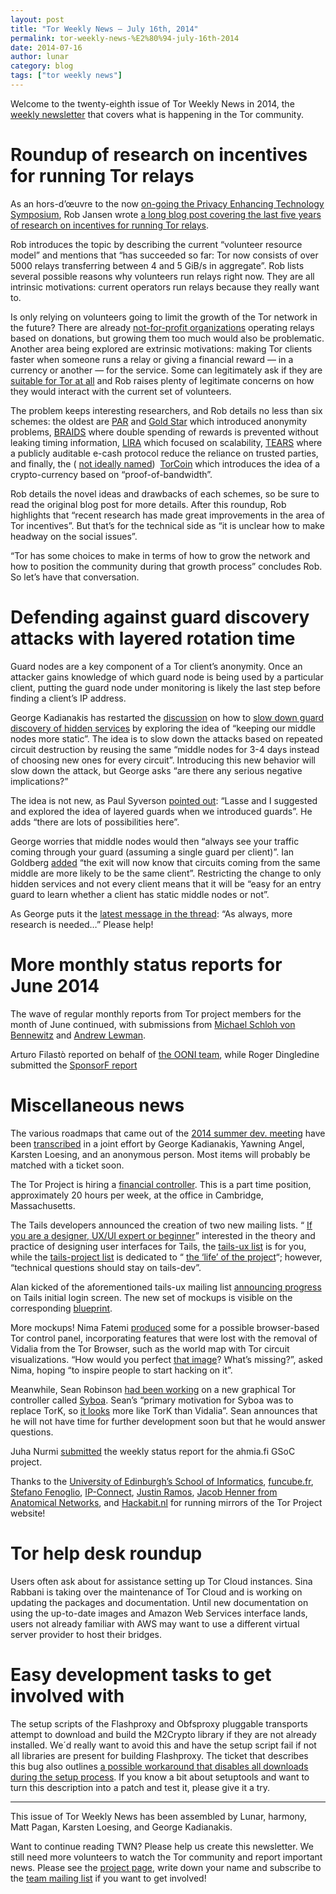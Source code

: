 ```yaml
---
layout: post
title: "Tor Weekly News — July 16th, 2014"
permalink: tor-weekly-news-%E2%80%94-july-16th-2014
date: 2014-07-16
author: lunar
category: blog
tags: ["tor weekly news"]
---
```


Welcome to the twenty-eighth issue of Tor Weekly News in 2014, the [weekly newsletter](https://lists.torproject.org/cgi-bin/mailman/listinfo/tor-news) that covers what is happening in the Tor community.

# Roundup of research on incentives for running Tor relays

As an hors-d’œuvre to the now [on-going the Privacy Enhancing Technology Symposium](https://petsymposium.org/2014/), Rob Jansen wrote [a long blog post covering the last five years of research on incentives for running Tor relays](https://blog.torproject.org/blog/tor-incentives-research-roundup-goldstar-par-braids-lira-tears-and-torcoin).

Rob introduces the topic by describing the current “volunteer resource model” and mentions that “has succeeded so far: Tor now consists of over 5000 relays transferring between 4 and 5 GiB/s in aggregate”. Rob lists several possible reasons why volunteers run relays right now. They are all intrinsic motivations: current operators run relays because they really want to.

Is only relying on volunteers going to limit the growth of the Tor network in the future? There are already [not-for-profit organizations](https://www.torservers.net/) operating relays based on donations, but growing them too much would also be problematic. Another area being explored are extrinsic motivations: making Tor clients faster when someone runs a relay or giving a financial reward — in a currency or another — for the service. Some can legitimately ask if they are [suitable for Tor at all](http://p2pfoundation.net/Intrinsic_vs._Extrinsic_Motivation#Why_Extrinsic_Motivation_Doesn.27t_Work) and Rob raises plenty of legitimate concerns on how they would interact with the current set of volunteers.

The problem keeps interesting researchers, and Rob details no less than six schemes: the oldest are [PAR](http://cs.gmu.edu/~astavrou/research/Par_PET_2008.pdf) and [Gold Star](http://freehaven.net/anonbib/papers/incentives-fc10.pdf) which introduced anonymity problems, [BRAIDS](http://www.robgjansen.com/publications/braids-ccs2010.pdf) where double spending of rewards is prevented without leaking timing information, [LIRA](http://www.robgjansen.com/publications/lira-ndss2013.pdf) which focused on scalability, [TEARS](http://www.robgjansen.com/publications/tears-hotpets2014.pdf) where a publicly auditable e-cash protocol reduce the reliance on trusted parties, and finally, the ( [not ideally named](https://www.torproject.org/docs/trademark-faq#researchpapers))  [TorCoin](http://www.robgjansen.com/publications/torpath-hotpets2014.pdf) which introduces the idea of a crypto-currency based on “proof-of-bandwidth”.

Rob details the novel ideas and drawbacks of each schemes, so be sure to read the original blog post for more details. After this roundup, Rob highlights that “recent research has made great improvements in the area of Tor incentives”. But that’s for the technical side as “it is unclear how to make headway on the social issues”.

“Tor has some choices to make in terms of how to grow the network and how to position the community during that growth process” concludes Rob. So let’s have that conversation.

# Defending against guard discovery attacks with layered rotation time

Guard nodes are a key component of a Tor client’s anonymity. Once an attacker gains knowledge of which guard node is being used by a particular client, putting the guard node under monitoring is likely the last step before finding a client’s IP address.

George Kadianakis has restarted the [discussion](https://lists.torproject.org/pipermail/tor-dev/2014-July/007122.html) on how to [slow down guard discovery of hidden services](https://bugs.torproject.org/9001) by exploring the idea of “keeping our middle nodes more static”. The idea is to slow down the attacks based on repeated circuit destruction by reusing the same “middle nodes for 3-4 days instead of choosing new ones for every circuit”. Introducing this new behavior will slow down the attack, but George asks “are there any serious negative implications?”

The idea is not new, as Paul Syverson [pointed out](https://lists.torproject.org/pipermail/tor-dev/2014-July/007125.html): “Lasse and I suggested and explored the idea of layered guards when we introduced guards”. He adds “there are lots of possibilities here”.

George worries that middle nodes would then “always see your traffic coming through your guard (assuming a single guard per client)”. Ian Goldberg [added](https://lists.torproject.org/pipermail/tor-dev/2014-July/007123.html) “the exit will now know that circuits coming from the same middle are more likely to be the same client”. Restricting the change to only hidden services and not every client means that it will be “easy for an entry guard to learn whether a client has static middle nodes or not”.

As George puts it the [latest message in the thread](https://lists.torproject.org/pipermail/tor-dev/2014-July/007126.html): “As always, more research is needed…” Please help!

# More monthly status reports for June 2014

The wave of regular monthly reports from Tor project members for the month of June continued, with submissions from [Michael Schloh von Bennewitz](https://lists.torproject.org/pipermail/tor-reports/2014-July/000587.html) and [Andrew Lewman](https://lists.torproject.org/pipermail/tor-reports/2014-July/000588.html).

Arturo Filastò reported on behalf of [the OONI team](https://lists.torproject.org/pipermail/tor-reports/2014-July/000586.html), while Roger Dingledine submitted the [SponsorF report](https://lists.torproject.org/pipermail/tor-reports/2014-July/000589.html)

# Miscellaneous news

The various roadmaps that came out of the [2014 summer dev. meeting](https://trac.torproject.org/projects/tor/wiki/org/meetings/2014SummerDevMeeting) have been [transcribed](https://trac.torproject.org/projects/tor/wiki/org/meetings/2014SummerDevMeeting/Roadmaps) in a joint effort by George Kadianakis, Yawning Angel, Karsten Loesing, and an anonymous person. Most items will probably be matched with a ticket soon.

The Tor Project is hiring a [financial controller](https://www.torproject.org/about/jobs-controller.html). This is a part time position, approximately 20 hours per week, at the office in Cambridge, Massachusetts.

The Tails developers announced the creation of two new mailing lists. “ [If you are a designer, UX/UI expert or beginner](https://mailman.boum.org/pipermail/tails-dev/2014-July/006330.html)” interested in the theory and practice of designing user interfaces for Tails, the [tails-ux list](https://mailman.boum.org/listinfo/tails-ux) is for you, while the [tails-project list](https://mailman.boum.org/listinfo/tails-project) is dedicated to “ [the ‘life’ of the project](https://mailman.boum.org/pipermail/tails-dev/2014-July/006329.html)“; however, “technical questions should stay on tails-dev”.

Alan kicked of the aforementioned tails-ux mailing list [announcing progress](https://mailman.boum.org/pipermail/tails-ux/2014-July/000000.html) on Tails initial login screen. The new set of mockups is visible on the corresponding [blueprint](https://tails.boum.org/blueprint/tails-greeter:_revamp_UI/).

More mockups! Nima Fatemi [produced](https://lists.torproject.org/pipermail/tor-dev/2014-July/007115.html) some for a possible browser-based Tor control panel, incorporating features that were lost with the removal of Vidalia from the Tor Browser, such as the world map with Tor circuit visualizations. “How would you perfect [that image](https://people.torproject.org/~nima/ux/about-tor.png)? What’s missing?”, asked Nima, hoping “to inspire people to start hacking on it”.

Meanwhile, Sean Robinson [had been working](https://lists.torproject.org/pipermail/tor-dev/2014-July/007136.html) on a new graphical Tor controller called [Syboa](https://gitorious.org/syboa/syboa). Sean’s “primary motivation for Syboa was to replace TorK, so [it looks](https://gitorious.org/syboa/syboa/source/7082a82:docs/screenshot-basic.png) more like TorK than Vidalia”. Sean announces that he will not have time for further development soon but that he would answer questions.

Juha Nurmi [submitted](https://lists.torproject.org/pipermail/tor-reports/2014-July/000590.html) the weekly status report for the ahmia.fi GSoC project.

Thanks to the [University of Edinburgh’s School of Informatics](https://lists.torproject.org/pipermail/tor-mirrors/2014-July/000623.html), [funcube.fr](https://lists.torproject.org/pipermail/tor-mirrors/2014-July/000624.html), [Stefano Fenoglio](https://lists.torproject.org/pipermail/tor-mirrors/2014-July/000627.html), [IP-Connect](https://lists.torproject.org/pipermail/tor-mirrors/2014-July/000632.html), [Justin Ramos](https://lists.torproject.org/pipermail/tor-mirrors/2014-July/000633.html), [Jacob Henner from Anatomical Networks](https://lists.torproject.org/pipermail/tor-mirrors/2014-July/000634.html), and [Hackabit.nl](https://lists.torproject.org/pipermail/tor-mirrors/2014-July/000638.html) for running mirrors of the Tor Project website!

# Tor help desk roundup

Users often ask about for assistance setting up Tor Cloud instances. Sina Rabbani is taking over the maintenance of Tor Cloud and is working on updating the packages and documentation. Until new documentation on using the up-to-date images and Amazon Web Services interface lands, users not already familiar with AWS may want to use a different virtual server provider to host their bridges.

# Easy development tasks to get involved with

The setup scripts of the Flashproxy and Obfsproxy pluggable transports attempt to download and build the M2Crypto library if they are not already installed. We´d really want to avoid this and have the setup script fail if not all libraries are present for building Flashproxy. The ticket that describes this bug also outlines [a possible workaround that disables all downloads during the setup process](https://bugs.torproject.org/10847#comment:4). If you know a bit about setuptools and want to turn this description into a patch and test it, please give it a try.

* * *

This issue of Tor Weekly News has been assembled by Lunar, harmony, Matt Pagan, Karsten Loesing, and George Kadianakis.

Want to continue reading TWN? Please help us create this newsletter. We still need more volunteers to watch the Tor community and report important news. Please see the [project page](https://trac.torproject.org/projects/tor/wiki/TorWeeklyNews), write down your name and subscribe to the [team mailing list](https://lists.torproject.org/cgi-bin/mailman/listinfo/news-team) if you want to get involved!

